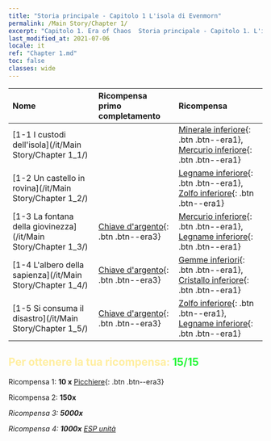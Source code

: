 ```yaml
---
title: "Storia principale - Capitolo 1 L'isola di Evenmorn"
permalink: /Main Story/Chapter 1/
excerpt: "Capitolo 1. Era of Chaos  Storia principale - Capitolo 1. L'isola di Evenmorn"
last_modified_at: 2021-07-06
locale: it
ref: "Chapter 1.md"
toc: false
classes: wide
---
```


  | Nome |  Ricompensa primo completamento | Ricompensa |
  |:------------|:------------|:------------| 
  | [1-1 I custodi dell'isola](/it/Main Story/Chapter 1_1/) |  | [Minerale inferiore](/ItemsIT/mat_1/){: .btn .btn--era1}, [Mercurio inferiore](/ItemsIT/mat_2/){: .btn .btn--era1} |
  | [1-2 Un castello in rovina](/it/Main Story/Chapter 1_2/) |  | [Legname inferiore](/ItemsIT/mat_1/){: .btn .btn--era1}, [Zolfo inferiore](/ItemsIT/mat_3/){: .btn .btn--era1} |
  | [1-3 La fontana della giovinezza](/it/Main Story/Chapter 1_3/) | [Chiave d'argento](/ItemsIT/con_693/){: .btn .btn--era3} | [Mercurio inferiore](/ItemsIT/mat_2/){: .btn .btn--era1}, [Legname inferiore](/ItemsIT/mat_1/){: .btn .btn--era1} |
  | [1-4 L'albero della sapienza](/it/Main Story/Chapter 1_4/) | [Chiave d'argento](/ItemsIT/con_693/){: .btn .btn--era3} | [Gemme inferiori](/ItemsIT/mat_4/){: .btn .btn--era1}, [Cristallo inferiore](/ItemsIT/mat_5/){: .btn .btn--era1} |
  | [1-5 Si consuma il disastro](/it/Main Story/Chapter 1_5/) | [Chiave d'argento](/ItemsIT/con_693/){: .btn .btn--era3} | [Zolfo inferiore](/ItemsIT/mat_3/){: .btn .btn--era1}, [Legname inferiore](/ItemsIT/mat_1/){: .btn .btn--era1} |


## <span style="color: #ffeea0">Per ottenere la tua ricompensa: </span><span style="color: #27f73a">15/15</span>

 Ricompensa 1: **10 x** [Picchiere](/ItemsIT/unt_190/){: .btn .btn--era3}

 Ricompensa 2:  **150x** <i class="fas fa-gem"/>

 Ricompensa 3:  **5000x** <i class="fas fa-coins"/>

 Ricompensa 4:  **1000x** [ESP unità](/ItemsIT/con_902/)

